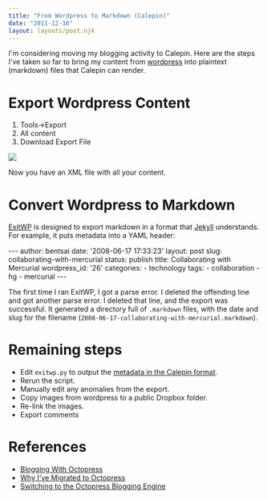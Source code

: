 ```yaml
---
title: "From Wordpress to Markdown (Calepin)"
date: "2011-12-16"
layout: layouts/post.njk
---
```


I'm considering moving my blogging activity to Calepin. Here are the steps I've taken so far to bring my content from [wordpress](http://bentsai.wordpress.com) into plaintext (markdown) files that Calepin can render.

# Export Wordpress Content

1. Tools->Export
2. All content
3. Download Export File

![](images/wp-export_001.png)

Now you have an XML file with all your content.

# Convert Wordpress to Markdown

[ExitWP](https://github.com/thomasf/exitwp) is designed to export markdown in a format that [Jekyll](https://github.com/mojombo/jekyll) understands. For example, it puts metadata into a YAML header:

\---
author: bentsai
date: '2008-06-17 17:33:23'
layout: post
slug: collaborating\-with\-mercurial
status: publish
title: Collaborating with Mercurial
wordpress_id: '26'
categories:
\- technology
tags:
\- collaboration
\- hg
\- mercurial
\---

The first time I ran ExitWP, I got a parse error. I deleted the offending line and got another parse error. I deleted that line, and the export was successful. It generated a directory full of `.markdown` files, with the date and slug for the filename (`2008-06-17-collaborating-with-mercurial.markdown`).

# Remaining steps

- Edit `exitwp.py` to output the [metadata in the Calepin format](http://bentsai.calepin.co/calepin-tips.html).
- Rerun the script.
- Manually edit any anomalies from the export.
- Copy images from wordpress to a public Dropbox folder.
- Re-link the images.
- Export comments

# References

- [Blogging With Octopress](http://mattgemmell.com/2011/09/12/blogging-with-octopress/)
- [Why I've Migrated to Octopress](http://felipecypriano.com/2011/09/16/why-ive-migrated-to-octopress/)
- [Switching to the Octopress Blogging Engine](http://blog.pixelingene.com/2011/09/switching-to-the-octopress-blogging-engine/)
